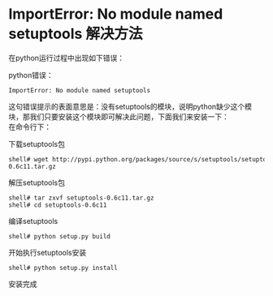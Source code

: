 # ImportError: No module named setuptools 解决方法

在python运行过程中出现如下错误：

python错误：

    
    
    ImportError: No module named setuptools

这句错误提示的表面意思是：没有setuptools的模块，说明python缺少这个模块，那我们只要安装这个模块即可解决此问题，下面我们来安装一下：  
在命令行下：

  
下载setuptools包

    
    
    shell# wget http://pypi.python.org/packages/source/s/setuptools/setuptools-0.6c11.tar.gz

  
解压setuptools包  

    
    
    shell# tar zxvf setuptools-0.6c11.tar.gz
    shell# cd setuptools-0.6c11

编译setuptools  

    
    
    shell# python setup.py build

  
开始执行setuptools安装  

    
    
    shell# python setup.py install

  
安装完成  

